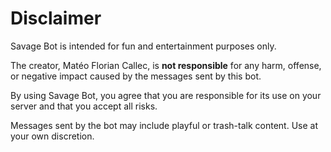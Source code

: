 # Disclaimer

Savage Bot is intended for fun and entertainment purposes only.  

The creator, Matéo Florian Callec, is **not responsible** for any harm, offense, or negative impact caused by the messages sent by this bot.  

By using Savage Bot, you agree that you are responsible for its use on your server and that you accept all risks.  

Messages sent by the bot may include playful or trash-talk content. Use at your own discretion.
